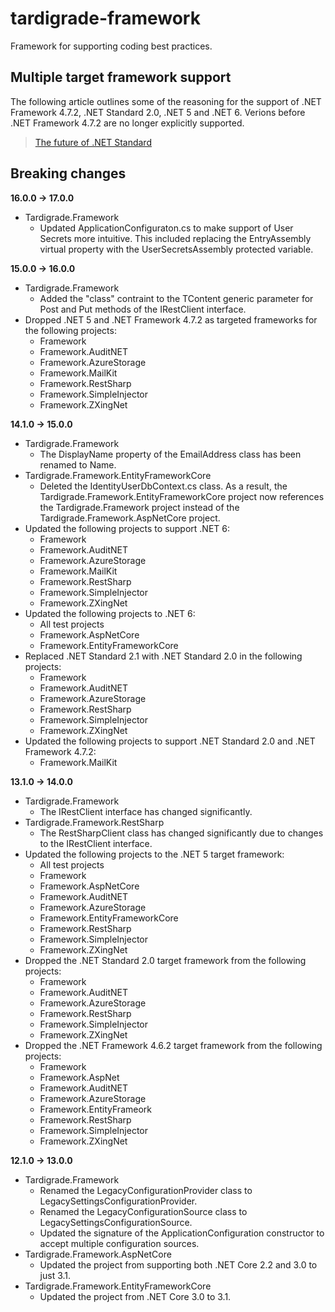 # tardigrade-framework
Framework for supporting coding best practices.


## Multiple target framework support

The following article outlines some of the reasoning for the support of .NET Framework 4.7.2, .NET Standard 2.0, .NET 5 and .NET 6. Verions before .NET Framework 4.7.2 are no longer explicitly supported.

> [The future of .NET Standard](https://devblogs.microsoft.com/dotnet/the-future-of-net-standard/)

## Breaking changes

**16.0.0 -> 17.0.0**

- Tardigrade.Framework
  - Updated ApplicationConfiguraton.cs to make support of User Secrets more intuitive. This included replacing the EntryAssembly virtual property with the UserSecretsAssembly protected variable.

**15.0.0 -> 16.0.0**

- Tardigrade.Framework
  - Added the "class" contraint to the TContent generic parameter for Post and Put methods of the IRestClient interface.
- Dropped .NET 5 and .NET Framework 4.7.2 as targeted frameworks for the following projects:
  - Framework
  - Framework.AuditNET
  - Framework.AzureStorage
  - Framework.MailKit
  - Framework.RestSharp
  - Framework.SimpleInjector
  - Framework.ZXingNet

**14.1.0 -> 15.0.0**

- Tardigrade.Framework
  - The DisplayName property of the EmailAddress class has been renamed to Name.
- Tardigrade.Framework.EntityFrameworkCore
  - Deleted the IdentityUserDbContext.cs class. As a result, the Tardigrade.Framework.EntityFrameworkCore project now references the Tardigrade.Framework project instead of the Tardigrade.Framework.AspNetCore project.
- Updated the following projects to support .NET 6:
  - Framework
  - Framework.AuditNET
  - Framework.AzureStorage
  - Framework.MailKit
  - Framework.RestSharp
  - Framework.SimpleInjector
  - Framework.ZXingNet
- Updated the following projects to .NET 6:
  - All test projects
  - Framework.AspNetCore
  - Framework.EntityFrameworkCore
- Replaced .NET Standard 2.1 with .NET Standard 2.0 in the following projects:
  - Framework
  - Framework.AuditNET
  - Framework.AzureStorage
  - Framework.RestSharp
  - Framework.SimpleInjector
  - Framework.ZXingNet
- Updated the following projects to support .NET Standard 2.0 and .NET Framework 4.7.2:
  - Framework.MailKit

**13.1.0 -> 14.0.0**

- Tardigrade.Framework
  - The IRestClient interface has changed significantly.
- Tardigrade.Framework.RestSharp
  - The RestSharpClient class has changed significantly due to changes to the IRestClient interface.
- Updated the following projects to the .NET 5 target framework:
  - All test projects
  - Framework
  - Framework.AspNetCore
  - Framework.AuditNET
  - Framework.AzureStorage
  - Framework.EntityFrameworkCore
  - Framework.RestSharp
  - Framework.SimpleInjector
  - Framework.ZXingNet
- Dropped the .NET Standard 2.0 target framework from the following projects:
  - Framework
  - Framework.AuditNET
  - Framework.AzureStorage
  - Framework.RestSharp
  - Framework.SimpleInjector
  - Framework.ZXingNet
- Dropped the .NET Framework 4.6.2 target framework from the following projects:
  - Framework
  - Framework.AspNet
  - Framework.AuditNET
  - Framework.AzureStorage
  - Framework.EntityFrameork
  - Framework.RestSharp
  - Framework.SimpleInjector
  - Framework.ZXingNet

**12.1.0 -> 13.0.0**

- Tardigrade.Framework
  - Renamed the LegacyConfigurationProvider class to LegacySettingsConfigurationProvider.
  - Renamed the LegacyConfigurationSource class to LegacySettingsConfigurationSource.
  - Updated the signature of the ApplicationConfiguration constructor to accept multiple configuration sources.
- Tardigrade.Framework.AspNetCore
  - Updated the project from supporting both .NET Core 2.2 and 3.0 to just 3.1.
- Tardigrade.Framework.EntityFrameworkCore
  - Updated the project from .NET Core 3.0 to 3.1.
